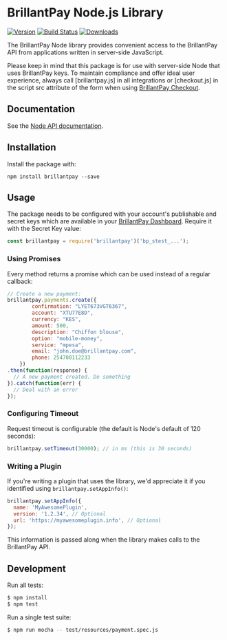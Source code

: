 # BrillantPay Node.js Library

[![Version](https://img.shields.io/npm/v/brillantpay.svg)](https://www.npmjs.org/package/brillantpay)
[![Build Status](https://travis-ci.org/BrillantPay/brillantpay-node.svg?branch=master)](https://travis-ci.org/BrillantPay/brillantpay-node)
[![Downloads](https://img.shields.io/npm/dm/brillantpay.svg)](https://www.npmjs.com/package/brillantpay)

The BrillantPay Node library provides convenient access to the BrillantPay API
from applications written in server-side JavaScript.

Please keep in mind that this package is for use with server-side Node that
uses BrillantPay keys. To maintain compliance and offer ideal user experience,
always call [brillantpay.js] in all integrations or [checkout.js] in the script
src attribute of the form when using [BrillantPay Checkout](http://docs.brillantpay.com).

## Documentation

See the [Node API documentation](http://docs.brillantpay.com).

## Installation

Install the package with:

    npm install brillantpay --save

## Usage

The package needs to be configured with your account's publishable and secret
keys which are available in your [BrillantPay Dashboard](http://dashboard.brillantpay.com).
Require it with the Secret Key value:

``` js
const brillantpay = require('brillantpay')('bp_stest_...');
```

### Using Promises

Every method returns a promise which can be used instead of a regular
callback:

``` js
// Create a new payment:
brillantpay.payments.create({
        confirmation: "LYET673VGT6367",
        account: "XTU77E8D",
        currency: "KES",
        amount: 500,
        description: "Chiffon blouse",
        option: "mobile-money",
        service: "mpesa",
        email: "john.doe@brillantpay.com",
        phone: 254700112233
    })
.then(function(response) {
  // A new payment created. Do something
}).catch(function(err) {
  // Deal with an error
});
```

### Configuring Timeout

Request timeout is configurable (the default is Node's default of 120 seconds):

``` js
brillantpay.setTimeout(30000); // in ms (this is 30 seconds)
```

### Writing a Plugin

If you're writing a plugin that uses the library, we'd appreciate it if you identified using `brillantpay.setAppInfo()`:

``` js
brillantpay.setAppInfo({
  name: 'MyAwesomePlugin',
  version: '1.2.34', // Optional
  url: 'https://myawesomeplugin.info', // Optional
});
```

This information is passed along when the library makes calls to the BrillantPay API.

## Development

Run all tests:

``` bash
$ npm install
$ npm test
```

Run a single test suite:

```bash
$ npm run mocha -- test/resources/payment.spec.js
```

[api-keys]: https://dashboard.brillantpay.com/settings
